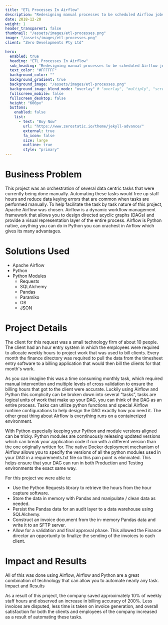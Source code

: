 ```yaml
---
title: "ETL Processes In Airflow"
description: "Redesigning manual processes to be scheduled Airflow jobs that use custom Python code."
date: 2018-12-20
weight: 1
header_transparent: false
thumbnail: "/assets/images/etl-processes.png"
image: "/assets/images/etl-processes.png"
client: "Zero Developments Pty Ltd"

hero:
  enabled: true
  heading: "ETL Processes In Airflow"
  sub_heading: "Redesigning manual processes to be scheduled Airflow jobs that use custom Python code."
  text_color: "#FFFFFF"
  background_color: ""
  background_gradient: true
  background_image: "/assets/images/etl-processes.png"
  background_image_blend_mode: "overlay" # "overlay", "multiply", "screen", "false"
  fullscreen_mobile: false
  fullscreen_desktop: false
  height: "600px"
  buttons:
    enabled: false
    list:
      - text: "Buy Now"
        url: "https://www.zerostatic.io/theme/jekyll-advance/"
        external: true
        fa_icon: false
        size: large
        outline: true
        style: "primary"
---
```


# Business Problem

This project was an orchestration of several data centric tasks that were currently being done manually. Automating these tasks would free up staff hours and reduce data keying errors that are common when tasks are performed manually. To help facilitate the task by task nature of this project, Apache Airflow was chosen. Airflow is a dynamic workflow management framework that allows you to design directed acyclic graphs (DAGs) and provide a visual representation layer of the entire process. Airflow is Python native, anything you can do in Python you can orachest in Airflow which gives its many advantages.

# Solutions Used

- Apache Airflow
- Python
- Python Modules
  - Requests
  - SQLAlchemy
  - Pandas
  - Paramiko
  - OS
  - JSON

# Project Details

The client for this request was a small technology firm of about 10 people. The client had an hour entry system in which the employees were required to allocate weekly hours to project work that was used to bill clients. Every month the finance directory was required to pull the data from the timesheet entry software to a billing application that would then bill the clients for that month's work. 

As you can imagine this was a time consuming monthly task, which required manual intervention and multiple levels of cross validation to ensure the billing hours that got to the client were accurate. Luckily using Airflow and Python this complicity can be broken down into several “tasks”, tasks are logical units of work that make up your DAG, you can think of the DAG as an entire process. Tasks can utilize python functions and special Airflow runtime configurations to help design the DAG exactly how you need it. The other great thing about Airflow is everything runs on a containerized environment. 


With Python especially keeping your Python and module versions aligned can be tricky. Python modules are continuously releasing updated versions which can break your application code if run with a different version than the one originally written for. The native Docker deployment mechanism of Airflow allows you to specify the versions of all the python modules used in your DAG in a requirements.txt file so this pain point is eliminated. This helps ensure that your DAG can run in both Production and Testing environments the exact same way.

For this project we were able  to:  

- Use the Python Requests library to retrieve the hours from the hour capture software.
- Store the data in memory with Pandas and manipulate / clean data as needed.
- Persist the Pandas data for an audit layer to a data warehouse using SQLAlchemy.
- Construct an invoice document from the in-memory Pandas data and write it to an SFTP server.
- Allow for a validation and final approval phase. This allowed the Finance director an opportunity to finalize the sending of the invoices to each client.

# Impact and Results

All of this was done using Airflow, Airflow and Python are a great combination of technology that can allow you to automate nearly any task. 
Impact and Results

As a result of this project, the company saved approximately 10% of weekly staff hours and observed an increase in billing accuracy of 200%. Less invoices are disputed, less time is taken on invoice generation, and overall satisfaction for both the clients and employees of the company increased as a result of automating these tasks.
